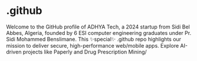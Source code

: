 # .github
Welcome to the GitHub profile of ADHYA Tech, a 2024 startup from Sidi Bel Abbes, Algeria, founded by 6 ESI computer engineering graduates under Pr. Sidi Mohammed Benslimane. This ✨special✨ .github repo highlights our mission to deliver secure, high-performance web/mobile apps. Explore AI-driven projects like Paperly and Drug Prescription Mining/

